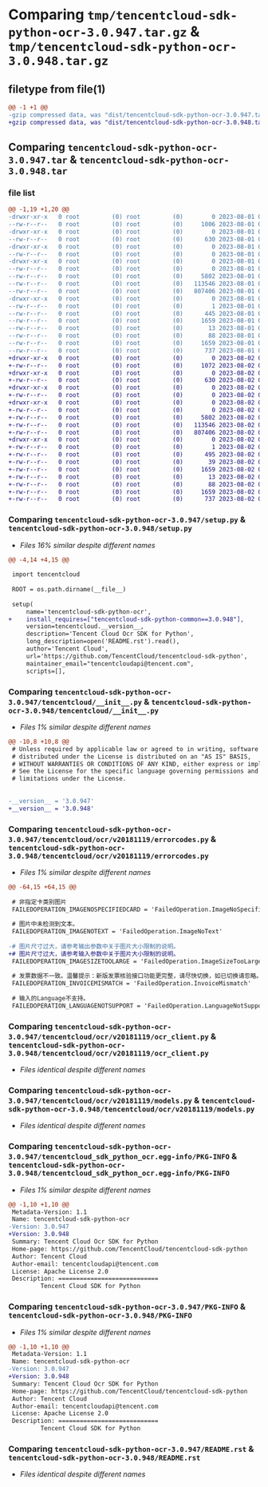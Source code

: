 # Comparing `tmp/tencentcloud-sdk-python-ocr-3.0.947.tar.gz` & `tmp/tencentcloud-sdk-python-ocr-3.0.948.tar.gz`

## filetype from file(1)

```diff
@@ -1 +1 @@
-gzip compressed data, was "dist/tencentcloud-sdk-python-ocr-3.0.947.tar", last modified: Tue Aug  1 00:53:13 2023, max compression
+gzip compressed data, was "dist/tencentcloud-sdk-python-ocr-3.0.948.tar", last modified: Wed Aug  2 00:34:48 2023, max compression
```

## Comparing `tencentcloud-sdk-python-ocr-3.0.947.tar` & `tencentcloud-sdk-python-ocr-3.0.948.tar`

### file list

```diff
@@ -1,19 +1,20 @@
-drwxr-xr-x   0 root         (0) root         (0)        0 2023-08-01 00:53:13.000000 tencentcloud-sdk-python-ocr-3.0.947/
--rw-r--r--   0 root         (0) root         (0)     1006 2023-08-01 00:53:13.000000 tencentcloud-sdk-python-ocr-3.0.947/setup.py
-drwxr-xr-x   0 root         (0) root         (0)        0 2023-08-01 00:53:13.000000 tencentcloud-sdk-python-ocr-3.0.947/tencentcloud/
--rw-r--r--   0 root         (0) root         (0)      630 2023-08-01 00:53:13.000000 tencentcloud-sdk-python-ocr-3.0.947/tencentcloud/__init__.py
-drwxr-xr-x   0 root         (0) root         (0)        0 2023-08-01 00:53:13.000000 tencentcloud-sdk-python-ocr-3.0.947/tencentcloud/ocr/
--rw-r--r--   0 root         (0) root         (0)        0 2023-08-01 00:53:13.000000 tencentcloud-sdk-python-ocr-3.0.947/tencentcloud/ocr/__init__.py
-drwxr-xr-x   0 root         (0) root         (0)        0 2023-08-01 00:53:13.000000 tencentcloud-sdk-python-ocr-3.0.947/tencentcloud/ocr/v20181119/
--rw-r--r--   0 root         (0) root         (0)        0 2023-08-01 00:53:13.000000 tencentcloud-sdk-python-ocr-3.0.947/tencentcloud/ocr/v20181119/__init__.py
--rw-r--r--   0 root         (0) root         (0)     5802 2023-08-01 00:53:13.000000 tencentcloud-sdk-python-ocr-3.0.947/tencentcloud/ocr/v20181119/errorcodes.py
--rw-r--r--   0 root         (0) root         (0)   113546 2023-08-01 00:53:13.000000 tencentcloud-sdk-python-ocr-3.0.947/tencentcloud/ocr/v20181119/ocr_client.py
--rw-r--r--   0 root         (0) root         (0)   807406 2023-08-01 00:53:13.000000 tencentcloud-sdk-python-ocr-3.0.947/tencentcloud/ocr/v20181119/models.py
-drwxr-xr-x   0 root         (0) root         (0)        0 2023-08-01 00:53:13.000000 tencentcloud-sdk-python-ocr-3.0.947/tencentcloud_sdk_python_ocr.egg-info/
--rw-r--r--   0 root         (0) root         (0)        1 2023-08-01 00:53:13.000000 tencentcloud-sdk-python-ocr-3.0.947/tencentcloud_sdk_python_ocr.egg-info/dependency_links.txt
--rw-r--r--   0 root         (0) root         (0)      445 2023-08-01 00:53:13.000000 tencentcloud-sdk-python-ocr-3.0.947/tencentcloud_sdk_python_ocr.egg-info/SOURCES.txt
--rw-r--r--   0 root         (0) root         (0)     1659 2023-08-01 00:53:13.000000 tencentcloud-sdk-python-ocr-3.0.947/tencentcloud_sdk_python_ocr.egg-info/PKG-INFO
--rw-r--r--   0 root         (0) root         (0)       13 2023-08-01 00:53:13.000000 tencentcloud-sdk-python-ocr-3.0.947/tencentcloud_sdk_python_ocr.egg-info/top_level.txt
--rw-r--r--   0 root         (0) root         (0)       88 2023-08-01 00:53:13.000000 tencentcloud-sdk-python-ocr-3.0.947/setup.cfg
--rw-r--r--   0 root         (0) root         (0)     1659 2023-08-01 00:53:13.000000 tencentcloud-sdk-python-ocr-3.0.947/PKG-INFO
--rw-r--r--   0 root         (0) root         (0)      737 2023-08-01 00:53:13.000000 tencentcloud-sdk-python-ocr-3.0.947/README.rst
+drwxr-xr-x   0 root         (0) root         (0)        0 2023-08-02 00:34:48.000000 tencentcloud-sdk-python-ocr-3.0.948/
+-rw-r--r--   0 root         (0) root         (0)     1072 2023-08-02 00:34:47.000000 tencentcloud-sdk-python-ocr-3.0.948/setup.py
+drwxr-xr-x   0 root         (0) root         (0)        0 2023-08-02 00:34:48.000000 tencentcloud-sdk-python-ocr-3.0.948/tencentcloud/
+-rw-r--r--   0 root         (0) root         (0)      630 2023-08-02 00:34:47.000000 tencentcloud-sdk-python-ocr-3.0.948/tencentcloud/__init__.py
+drwxr-xr-x   0 root         (0) root         (0)        0 2023-08-02 00:34:48.000000 tencentcloud-sdk-python-ocr-3.0.948/tencentcloud/ocr/
+-rw-r--r--   0 root         (0) root         (0)        0 2023-08-02 00:34:47.000000 tencentcloud-sdk-python-ocr-3.0.948/tencentcloud/ocr/__init__.py
+drwxr-xr-x   0 root         (0) root         (0)        0 2023-08-02 00:34:48.000000 tencentcloud-sdk-python-ocr-3.0.948/tencentcloud/ocr/v20181119/
+-rw-r--r--   0 root         (0) root         (0)        0 2023-08-02 00:34:47.000000 tencentcloud-sdk-python-ocr-3.0.948/tencentcloud/ocr/v20181119/__init__.py
+-rw-r--r--   0 root         (0) root         (0)     5802 2023-08-02 00:34:47.000000 tencentcloud-sdk-python-ocr-3.0.948/tencentcloud/ocr/v20181119/errorcodes.py
+-rw-r--r--   0 root         (0) root         (0)   113546 2023-08-02 00:34:47.000000 tencentcloud-sdk-python-ocr-3.0.948/tencentcloud/ocr/v20181119/ocr_client.py
+-rw-r--r--   0 root         (0) root         (0)   807406 2023-08-02 00:34:47.000000 tencentcloud-sdk-python-ocr-3.0.948/tencentcloud/ocr/v20181119/models.py
+drwxr-xr-x   0 root         (0) root         (0)        0 2023-08-02 00:34:48.000000 tencentcloud-sdk-python-ocr-3.0.948/tencentcloud_sdk_python_ocr.egg-info/
+-rw-r--r--   0 root         (0) root         (0)        1 2023-08-02 00:34:48.000000 tencentcloud-sdk-python-ocr-3.0.948/tencentcloud_sdk_python_ocr.egg-info/dependency_links.txt
+-rw-r--r--   0 root         (0) root         (0)      495 2023-08-02 00:34:48.000000 tencentcloud-sdk-python-ocr-3.0.948/tencentcloud_sdk_python_ocr.egg-info/SOURCES.txt
+-rw-r--r--   0 root         (0) root         (0)       39 2023-08-02 00:34:48.000000 tencentcloud-sdk-python-ocr-3.0.948/tencentcloud_sdk_python_ocr.egg-info/requires.txt
+-rw-r--r--   0 root         (0) root         (0)     1659 2023-08-02 00:34:48.000000 tencentcloud-sdk-python-ocr-3.0.948/tencentcloud_sdk_python_ocr.egg-info/PKG-INFO
+-rw-r--r--   0 root         (0) root         (0)       13 2023-08-02 00:34:48.000000 tencentcloud-sdk-python-ocr-3.0.948/tencentcloud_sdk_python_ocr.egg-info/top_level.txt
+-rw-r--r--   0 root         (0) root         (0)       88 2023-08-02 00:34:48.000000 tencentcloud-sdk-python-ocr-3.0.948/setup.cfg
+-rw-r--r--   0 root         (0) root         (0)     1659 2023-08-02 00:34:48.000000 tencentcloud-sdk-python-ocr-3.0.948/PKG-INFO
+-rw-r--r--   0 root         (0) root         (0)      737 2023-08-02 00:34:47.000000 tencentcloud-sdk-python-ocr-3.0.948/README.rst
```

### Comparing `tencentcloud-sdk-python-ocr-3.0.947/setup.py` & `tencentcloud-sdk-python-ocr-3.0.948/setup.py`

 * *Files 16% similar despite different names*

```diff
@@ -4,14 +4,15 @@
 
 import tencentcloud
 
 ROOT = os.path.dirname(__file__)
 
 setup(
     name='tencentcloud-sdk-python-ocr',
+    install_requires=["tencentcloud-sdk-python-common==3.0.948"],
     version=tencentcloud.__version__,
     description='Tencent Cloud Ocr SDK for Python',
     long_description=open('README.rst').read(),
     author='Tencent Cloud',
     url='https://github.com/TencentCloud/tencentcloud-sdk-python',
     maintainer_email="tencentcloudapi@tencent.com",
     scripts=[],
```

### Comparing `tencentcloud-sdk-python-ocr-3.0.947/tencentcloud/__init__.py` & `tencentcloud-sdk-python-ocr-3.0.948/tencentcloud/__init__.py`

 * *Files 1% similar despite different names*

```diff
@@ -10,8 +10,8 @@
 # Unless required by applicable law or agreed to in writing, software
 # distributed under the License is distributed on an "AS IS" BASIS,
 # WITHOUT WARRANTIES OR CONDITIONS OF ANY KIND, either express or implied.
 # See the License for the specific language governing permissions and
 # limitations under the License.
 
 
-__version__ = '3.0.947'
+__version__ = '3.0.948'
```

### Comparing `tencentcloud-sdk-python-ocr-3.0.947/tencentcloud/ocr/v20181119/errorcodes.py` & `tencentcloud-sdk-python-ocr-3.0.948/tencentcloud/ocr/v20181119/errorcodes.py`

 * *Files 1% similar despite different names*

```diff
@@ -64,15 +64,15 @@
 
 # 非指定卡类别图片
 FAILEDOPERATION_IMAGENOSPECIFIEDCARD = 'FailedOperation.ImageNoSpecifiedCard'
 
 # 图片中未检测到文本。
 FAILEDOPERATION_IMAGENOTEXT = 'FailedOperation.ImageNoText'
 
-# 图片尺寸过大，请参考输出参数中关于图片大小限制的说明。
+# 图片尺寸过大，请参考输入参数中关于图片大小限制的说明。
 FAILEDOPERATION_IMAGESIZETOOLARGE = 'FailedOperation.ImageSizeTooLarge'
 
 # 发票数据不一致。温馨提示：新版发票核验接口功能更完整，请尽快切换，如已切换请忽略。
 FAILEDOPERATION_INVOICEMISMATCH = 'FailedOperation.InvoiceMismatch'
 
 # 输入的Language不支持。
 FAILEDOPERATION_LANGUAGENOTSUPPORT = 'FailedOperation.LanguageNotSupport'
```

### Comparing `tencentcloud-sdk-python-ocr-3.0.947/tencentcloud/ocr/v20181119/ocr_client.py` & `tencentcloud-sdk-python-ocr-3.0.948/tencentcloud/ocr/v20181119/ocr_client.py`

 * *Files identical despite different names*

### Comparing `tencentcloud-sdk-python-ocr-3.0.947/tencentcloud/ocr/v20181119/models.py` & `tencentcloud-sdk-python-ocr-3.0.948/tencentcloud/ocr/v20181119/models.py`

 * *Files identical despite different names*

### Comparing `tencentcloud-sdk-python-ocr-3.0.947/tencentcloud_sdk_python_ocr.egg-info/PKG-INFO` & `tencentcloud-sdk-python-ocr-3.0.948/tencentcloud_sdk_python_ocr.egg-info/PKG-INFO`

 * *Files 1% similar despite different names*

```diff
@@ -1,10 +1,10 @@
 Metadata-Version: 1.1
 Name: tencentcloud-sdk-python-ocr
-Version: 3.0.947
+Version: 3.0.948
 Summary: Tencent Cloud Ocr SDK for Python
 Home-page: https://github.com/TencentCloud/tencentcloud-sdk-python
 Author: Tencent Cloud
 Author-email: tencentcloudapi@tencent.com
 License: Apache License 2.0
 Description: ============================
         Tencent Cloud SDK for Python
```

### Comparing `tencentcloud-sdk-python-ocr-3.0.947/PKG-INFO` & `tencentcloud-sdk-python-ocr-3.0.948/PKG-INFO`

 * *Files 1% similar despite different names*

```diff
@@ -1,10 +1,10 @@
 Metadata-Version: 1.1
 Name: tencentcloud-sdk-python-ocr
-Version: 3.0.947
+Version: 3.0.948
 Summary: Tencent Cloud Ocr SDK for Python
 Home-page: https://github.com/TencentCloud/tencentcloud-sdk-python
 Author: Tencent Cloud
 Author-email: tencentcloudapi@tencent.com
 License: Apache License 2.0
 Description: ============================
         Tencent Cloud SDK for Python
```

### Comparing `tencentcloud-sdk-python-ocr-3.0.947/README.rst` & `tencentcloud-sdk-python-ocr-3.0.948/README.rst`

 * *Files identical despite different names*

